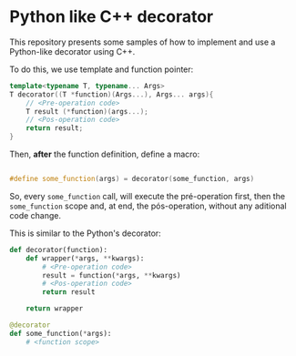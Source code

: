 # Python like C++ decorator
This repository presents some samples of how to implement and use a Python-like decorator using C++.

To do this, we use template and function pointer:

```cpp
template<typename T, typename... Args>
T decorator((T *function)(Args...), Args... args){
    // <Pre-operation code>
    T result (*function)(args...);
    // <Pos-operation code>
    return result;
}
```

Then, **after** the function definition, define a macro:

```cpp

#define some_function(args) = decorator(some_function, args)
```

So, every `some_function` call, will execute the pré-operation first, then the `some_function` scope and, at end, the pós-operation, without any aditional code change.

This is similar to the Python's decorator:

```python
def decorator(function):
    def wrapper(*args, **kwargs):
        # <Pre-operation code>
        result = function(*args, **kwargs)
        # <Pos-operation code>
        return result

    return wrapper
```

```python
@decorator
def some_function(*args):
    # <function scope>
```

